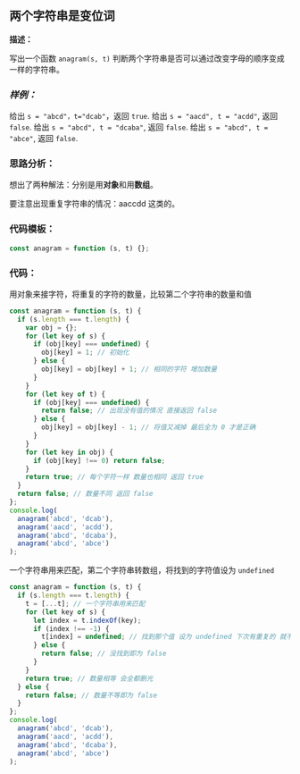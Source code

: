 ## **两个字符串是变位词**

**描述：**

写出一个函数 `anagram(s, t)` 判断两个字符串是否可以通过改变字母的顺序变成一样的字符串。

### _样例：_

给出 `s = "abcd"，t="dcab"`，返回 `true`. 给出 `s = "aacd", t = "acdd"`, 返回 `false`. 给出 `s = "abcd", t = "dcaba"`, 返回 `false`. 给出 `s = "abcd", t = "abce"`, 返回 `false`.

### **思路分析：**

想出了两种解法：分别是用**对象**和用**数组**。

要注意出现重复字符串的情况：aaccdd 这类的。

### **代码模板：**

```js
const anagram = function (s, t) {};
```

### **代码：**

用对象来接字符，将重复的字符的数量，比较第二个字符串的数量和值

```js
const anagram = function (s, t) {
  if (s.length === t.length) {
    var obj = {};
    for (let key of s) {
      if (obj[key] === undefined) {
        obj[key] = 1; // 初始化
      } else {
        obj[key] = obj[key] + 1; // 相同的字符 增加数量
      }
    }
    for (let key of t) {
      if (obj[key] === undefined) {
        return false; // 出现没有值的情况 直接返回 false
      } else {
        obj[key] = obj[key] - 1; // 将值又减掉 最后全为 0 才是正确
      }
    }
    for (let key in obj) {
      if (obj[key] !== 0) return false;
    }
    return true; // 每个字符一样 数量也相同 返回 true
  }
  return false; // 数量不同 返回 false
};
console.log(
  anagram('abcd', 'dcab'),
  anagram('aacd', 'acdd'),
  anagram('abcd', 'dcaba'),
  anagram('abcd', 'abce')
);
```

一个字符串用来匹配，第二个字符串转数组，将找到的字符值设为 `undefined`

```js
const anagram = function (s, t) {
  if (s.length === t.length) {
    t = [...t]; // 一个字符串用来匹配
    for (let key of s) {
      let index = t.indexOf(key);
      if (index !== -1) {
        t[index] = undefined; // 找到那个值 设为 undefined 下次有重复的 就不会再找到
      } else {
        return false; // 没找到即为 false
      }
    }
    return true; // 数量相等 会全都删光
  } else {
    return false; // 数量不等即为 false
  }
};
console.log(
  anagram('abcd', 'dcab'),
  anagram('aacd', 'acdd'),
  anagram('abcd', 'dcaba'),
  anagram('abcd', 'abce')
);
```

